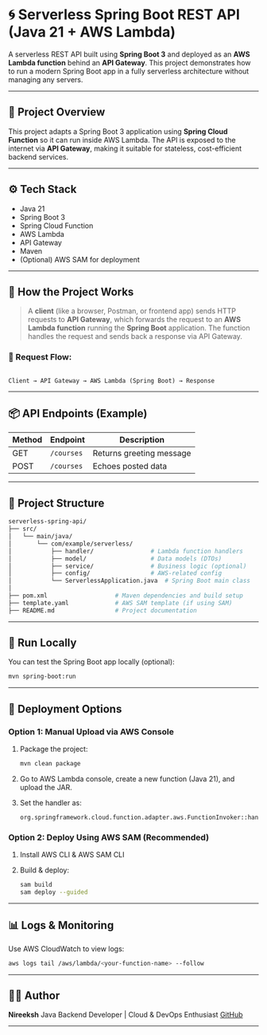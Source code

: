 # 🌀 Serverless Spring Boot REST API (Java 21 + AWS Lambda)

A serverless REST API built using **Spring Boot 3** and deployed as an **AWS Lambda function** behind an **API Gateway**. This project demonstrates how to run a modern Spring Boot app in a fully serverless architecture without managing any servers.

---

## 🚀 Project Overview

This project adapts a Spring Boot 3 application using **Spring Cloud Function** so it can run inside AWS Lambda. The API is exposed to the internet via **API Gateway**, making it suitable for stateless, cost-efficient backend services.

---

## ⚙️ Tech Stack

- Java 21
- Spring Boot 3
- Spring Cloud Function
- AWS Lambda
- API Gateway
- Maven
- (Optional) AWS SAM for deployment

---

## 🧠 How the Project Works

> A **client** (like a browser, Postman, or frontend app) sends HTTP requests to **API Gateway**, which forwards the request to an **AWS Lambda function** running the **Spring Boot** application. The function handles the request and sends back a response via API Gateway.

### 🔄 Request Flow:

```

Client → API Gateway → AWS Lambda (Spring Boot) → Response

````

---

## 📦 API Endpoints (Example)

| Method | Endpoint     | Description             |
|--------|--------------|-------------------------|
| GET    | `/courses`     | Returns greeting message |
| POST   | `/courses`      | Echoes posted data       |

---

## 📁 Project Structure

```bash
serverless-spring-api/
├── src/
│   └── main/java/
│       └── com/example/serverless/
│           ├── handler/                # Lambda function handlers
│           ├── model/                  # Data models (DTOs)
│           ├── service/                # Business logic (optional)
│           ├── config/                 # AWS-related config
│           └── ServerlessApplication.java  # Spring Boot main class
│
├── pom.xml                   # Maven dependencies and build setup
├── template.yaml             # AWS SAM template (if using SAM)
├── README.md                 # Project documentation
````

---

## 🧪 Run Locally

You can test the Spring Boot app locally (optional):

```bash
mvn spring-boot:run
```

---

## 🚀 Deployment Options

### Option 1: Manual Upload via AWS Console

1. Package the project:

   ```bash
   mvn clean package
   ```
2. Go to AWS Lambda console, create a new function (Java 21), and upload the JAR.
3. Set the handler as:

   ```
   org.springframework.cloud.function.adapter.aws.FunctionInvoker::handleRequest
   ```

### Option 2: Deploy Using AWS SAM (Recommended)

1. Install AWS CLI & AWS SAM CLI
2. Build & deploy:

   ```bash
   sam build
   sam deploy --guided
   ```

---

## 📊 Logs & Monitoring

Use AWS CloudWatch to view logs:

```bash
aws logs tail /aws/lambda/<your-function-name> --follow
```

---

## 👨‍💻 Author

**Nireeksh**
Java Backend Developer | Cloud & DevOps Enthusiast
[GitHub](https://github.com/nireekshshetty)

---
